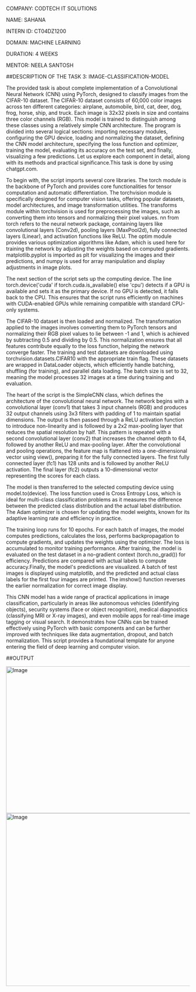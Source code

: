 COMPANY: CODTECH IT SOLUTIONS

NAME: SAHANA

INTERN ID: CT04DZ1200

DOMAIN: MACHINE LEARNING

DURATION: 4 WEEKS

MENTOR: NEELA SANTOSH

##DESCRIPTION OF THE TASK 3: IMAGE-CLASSIFICATION-MODEL

The provided task is about complete implementation of a Convolutional Neural Network (CNN) using PyTorch, designed to classify images from the CIFAR-10 dataset. The CIFAR-10 dataset consists of 60,000 color images across ten different categories: airplane, automobile, bird, cat, deer, dog, frog, horse, ship, and truck. Each image is 32x32 pixels in size and contains three color channels (RGB). This model is trained to distinguish among these classes using a relatively simple CNN architecture. The program is divided into several logical sections: importing necessary modules, configuring the GPU device, loading and normalizing the dataset, defining the CNN model architecture, specifying the loss function and optimizer, training the model, evaluating its accuracy on the test set, and finally, visualizing a few predictions. Let us explore each component in detail, along with its methods and practical significance.This task is done by using chatgpt.com. 

To begin with, the script imports several core libraries. The torch module is the backbone of PyTorch and provides core functionalities for tensor computation and automatic differentiation. The torchvision module is specifically designed for computer vision tasks, offering popular datasets, model architectures, and image transformation utilities. The transforms module within torchvision is used for preprocessing the images, such as converting them into tensors and normalizing their pixel values. nn from torch refers to the neural network package, containing layers like convolutional layers (Conv2d), pooling layers (MaxPool2d), fully connected layers (Linear), and activation functions like ReLU. The optim module provides various optimization algorithms like Adam, which is used here for training the network by adjusting 
the weights based on computed gradients. matplotlib.pyplot is imported as plt for visualizing the images and their predictions, and numpy is used for array manipulation and display adjustments in image plots.

The next section of the script sets up the computing device. The line torch.device('cuda' if torch.cuda.is_available() else 'cpu') detects if a GPU is available and sets it as the primary device. If no GPU is detected, it falls back to the CPU. This ensures that the script runs efficiently on machines with CUDA-enabled GPUs while remaining compatible with standard CPU-only systems.

The CIFAR-10 dataset is then loaded and normalized. The transformation applied to the images involves converting them to PyTorch tensors and normalizing their RGB pixel values to lie between -1 and 1, which 
is achieved by subtracting 0.5 and dividing by 0.5. This normalization ensures that all features contribute equally to the loss function, helping the network converge faster. The training and test datasets 
are downloaded using torchvision.datasets.CIFAR10 with the appropriate train flag. These datasets are wrapped in DataLoader objects, which efficiently handle batching, shuffling (for training), and parallel 
data loading. The batch size is set to 32, meaning the model processes 32 images at a time during training and evaluation.

The heart of the script is the SimpleCNN class, which defines the architecture of the convolutional neural network. The network begins with a convolutional layer (conv1) that takes 3 input channels (RGB) and produces 32 output channels using 3x3 filters with padding of 1 to maintain spatial dimensions. The output is then passed through a ReLU activation function to introduce non-linearity and is followed by a 2x2 
max-pooling layer that reduces the spatial resolution by half. This pattern is repeated with a second convolutional layer (conv2) that increases the channel depth to 64, followed by another ReLU and max-pooling layer. After the convolutional and pooling operations, the feature map is flattened into a one-dimensional vector using view(), preparing it for the fully connected layers. The first fully connected layer (fc1) has 128 units and is followed by another ReLU activation. The final layer (fc2) outputs a 10-dimensional vector representing the scores for each class.

The model is then transferred to the selected computing device using model.to(device). The loss function used is Cross Entropy Loss, which is ideal for multi-class classification problems as it measures the difference between the predicted class distribution and the actual label distribution. The Adam optimizer is chosen for updating the model weights, known for its adaptive learning rate and efficiency in practice.

The training loop runs for 10 epochs. For each batch of images, the model computes predictions, calculates the loss, performs backpropagation to compute gradients, and updates the weights using the optimizer.
The loss is accumulated to monitor training performance. After training, the model is evaluated on the test dataset in a no-gradient context (torch.no_grad()) for efficiency. Predictions are compared with actual labels to compute accuracy.Finally, the model's predictions are visualized. A batch of test images is displayed using matplotlib, and the predicted and actual class labels for the first four images are printed. The imshow() function reverses the earlier normalization for correct image display.

This CNN model has a wide range of practical applications in image classification, particularly in areas like autonomous vehicles (identifying objects), security systems (face or object recognition), medical diagnostics (classifying MRI or X-ray images), and even mobile apps for real-time image tagging or visual search. It demonstrates how CNNs can be trained effectively using PyTorch with basic components and can
be further improved with techniques like data augmentation, dropout, and batch normalization. This script provides a foundational template for anyone entering the field of deep learning and computer vision.

##OUTPUT

<img width="1770" height="401" alt="Image" src="https://github.com/user-attachments/assets/59feeeda-9c59-4bf1-824b-5efa9a5bc2e4" />
<img width="1800" height="472" alt="Image" src="https://github.com/user-attachments/assets/b9617afd-a1c7-47cc-b0c9-959a7eb9e227" />
